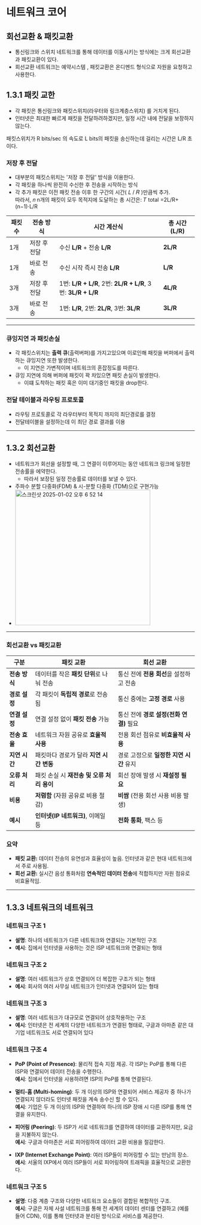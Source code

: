 # 네트워크 코어
## 회선교환 & 패킷교환
- 통신링크와 스위치 네트워크를 통해 데이터를 이동시키는 방식에는 크게 회선교환과 패킷교환이 있다.
- 회선교환 네트워크는 예약시스템 , 패킷교환은 온디멘드 형식으로 자원을 요청하고 사용한다.

## 1.3.1 패킷 교한
- 각 패킷은 통신링크와 패킷스위치(라우터와 링크계층스위치) 를 거치게 된다.
- 인터넷은 최대한 빠르게 패킷을 전달하려하겠지만, 일정 시간 내에 전달을 보장하지 않는다.

패킷스위치가 R bits/sec 의 속도로 L bits의 패킷을 송신하는데 걸리는 시간은 L/R 초이다.

### 저장 후 전달
- 대부분의 패킷스위치는 '저장 후 전달' 방식을 이용한다.
- 각 패킷을 하나씩 완전히 수신한 후 전송을 시작하는 방식
- 각 추가 패킷은 이전 패킷 전송 이후 한 구간의 시간( 𝐿 / 𝑅 )만큼씩 추가.        
따라서, 𝑛 n개의 패킷이 모두 목적지에 도달하는 총 시간은: 𝑇 total =2L/R+(n−1)⋅L/R

| **패킷 수** | **전송 방식**         | **시간 계산식**                                                | **총 시간 (L/R)** |
|-------------|-----------------------|----------------------------------------------------------------|-------------------|
| 1개         | 저장 후 전달          | 수신 **L/R** + 전송 **L/R**                                    | **2L/R**         |
| 1개         | 바로 전송             | 수신 시작 즉시 전송 **L/R**                                    | **L/R**          |
| 3개         | 저장 후 전달          | 1번: **L/R + L/R**, 2번: **2L/R + L/R**, 3번: **3L/R + L/R**   | **4L/R**         |
| 3개         | 바로 전송             | 1번: **L/R**, 2번: **2L/R**, 3번: **3L/R**                     | **3L/R**         |

---


### 큐잉지연 과 패킷손실
- 각 패킷스위치는 **출력 큐**(출력버퍼)를 가지고있으며 이로인해 패킷을 버퍼에서 출력하는 큐잉지연 또한 발생한다.
  - 이 지연은 가변적이며 네트워크의 혼잡정도를 따른다. 
- 큐잉 지연에 의해 버퍼에 패킷이 꽉 차있으면 패킷 손실이 발생한다.
  - 이떄 도착하는 패킷 혹은 이미 대기중인 패킷을 drop한다.

### 전달 테이블과 라우팅 프로토콜
- 라우팅 프로토콜로 각 라우터부터 목적지 까지의 최단경로를 결정
- 전달테이블을 설정하는데 이 최단 경로 결과를 이용

---
## 1.3.2 회선교환
- 네트워크가 회선을 설정할 때, 그 연결이 이루어지는 동안 네트워크 링크에 일정한 전송률을 에약한다.
  - 따라서 보장된 일정 전송률로 데이터를 보낼 수 있다.
- 주파수 분할 다중화(FDM) & 시-분할 다중화 (TDM)으로 구현가능
- 
  <img width="361" alt="스크린샷 2025-01-02 오후 6 52 14" src="https://github.com/user-attachments/assets/f99abcf8-5c00-4ac3-8ded-43a21da45b79" />

---

### 회선교환 vs 패킷교환

| **구분**          | **패킷 교환**                          | **회선 교환**                         |
|-------------------|--------------------------------------|-------------------------------------|
| **전송 방식**     | 데이터를 작은 **패킷 단위**로 나눠 전송 | 통신 전에 **전용 회선**을 설정하고 전송 |
| **경로 설정**     | 각 패킷이 **독립적 경로**로 전송됨      | 통신 중에는 **고정 경로** 사용       |
| **연결 설정**     | 연결 설정 없이 **패킷 전송** 가능       | 통신 전에 **경로 설정(전화 연결)** 필요 |
| **전송 효율**     | 네트워크 자원 공유로 **효율적 사용**    | 전용 회선 점유로 **비효율적 사용**   |
| **지연 시간**     | 패킷마다 경로가 달라 **지연 시간 변동** | 경로 고정으로 **일정한 지연 시간** 유지 |
| **오류 처리**     | 패킷 손실 시 **재전송 및 오류 처리 용이** | 회선 장애 발생 시 **재설정 필요**   |
| **비용**          | **저렴함** (자원 공유로 비용 절감)     | **비쌈** (전용 회선 사용 비용 발생) |
| **예시**          | **인터넷(IP 네트워크)**, 이메일 등      | **전화 통화**, 팩스 등               |

### **요약**  
- **패킷 교환:** 데이터 전송의 유연성과 효율성이 높음. 인터넷과 같은 현대 네트워크에서 주로 사용됨.  
- **회선 교환:** 실시간 음성 통화처럼 **연속적인 데이터 전송**에 적합하지만 자원 점유로 비효율적임.  
---
## 1.3.3 네트워크의 네트워크

### 네트워크 구조 1
- **설명**: 하나의 네트워크가 다른 네트워크와 연결되는 기본적인 구조
- **예시**: 집에서 인터넷을 사용하는 것은 ISP 네트워크와 연결되는 형태

### 네트워크 구조 2
- **설명**: 여러 네트워크가 상호 연결되어 더 복잡한 구조가 되는 형태
- **예시**: 회사의 여러 사무실 네트워크가 인터넷과 연결되어 있는 형태

### 네트워크 구조 3
- **설명**: 여러 네트워크가 대규모로 연결되어 상호작용하는 구조
- **예시**: 인터넷은 전 세계의 다양한 네트워크가 연결된 형태로, 구글과 아마존 같은 대기업 네트워크도 서로 연결되어 있다

### 네트워크 구조 4
- **PoP (Point of Presence)**: 물리적 접속 지점 제공. 각 ISP는 PoP를 통해 다른 ISP와 연결되어 데이터 전송을 수행한다.  
  **예시**: 집에서 인터넷을 사용하려면 ISP의 PoP를 통해 연결된다.

- **멀티-홈 (Multi-homing)**: 두 개 이상의 ISP와 연결되어 서비스 제공자 중 하나가 연결되지 않더라도 인터넷 패킷을 계속 송수신 할 수 있다.  
  **예시**: 기업은 두 개 이상의 ISP와 연결하여 하나의 ISP 장애 시 다른 ISP를 통해 연결을 유지한다.

- **피어링 (Peering)**: 두 ISP가 서로 네트워크를 연결하여 데이터를 교환하지만, 요금을 지불하지 않는다.  
  **예시**: 구글과 아마존은 서로 피어링하여 데이터 교환 비용을 절감한다.

- **IXP (Internet Exchange Point)**: 여러 ISP들이 피어링할 수 있는 만남의 장소.  
  **예시**: 서울의 IXP에서 여러 ISP들이 서로 피어링하여 트래픽을 효율적으로 교환한다.

### 네트워크 구조 5
- **설명**: 다중 계층 구조와 다양한 네트워크 요소들이 결합된 복합적인 구조.  
  **예시**: 구글은 자체 사설 네트워크를 통해 전 세계의 데이터 센터를 연결하고 (예를 들어 CDN), 이를 통해 인터넷과 분리된 방식으로 서비스를 제공한다.
